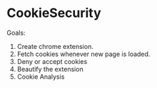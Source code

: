 # CookieSecurity

Goals:
1.  Create chrome extension.
2.  Fetch cookies whenever new page is loaded.
3.  Deny or accept cookies
4.  Beautify the extension
5.  Cookie Analysis
